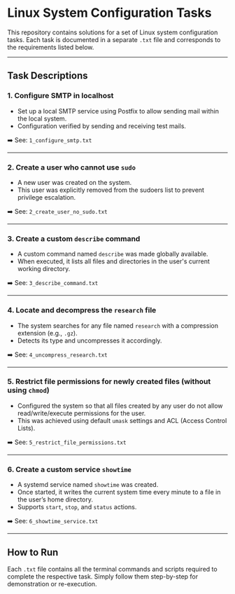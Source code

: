 # Linux System Configuration Tasks

This repository contains solutions for a set of Linux system configuration tasks. Each task is documented in a separate `.txt` file and corresponds to the requirements listed below.

---

## Task Descriptions

### 1. Configure SMTP in localhost
- Set up a local SMTP service using Postfix to allow sending mail within the local system.
- Configuration verified by sending and receiving test mails.

➡️ See: `1_configure_smtp.txt`

---

### 2. Create a user who cannot use `sudo`
- A new user was created on the system.
- This user was explicitly removed from the sudoers list to prevent privilege escalation.

➡️ See: `2_create_user_no_sudo.txt`

---

### 3. Create a custom `describe` command
- A custom command named `describe` was made globally available.
- When executed, it lists all files and directories in the user's current working directory.

➡️ See: `3_describe_command.txt`

---

### 4. Locate and decompress the `research` file
- The system searches for any file named `research` with a compression extension (e.g., `.gz`).
- Detects its type and uncompresses it accordingly.

➡️ See: `4_uncompress_research.txt`

---

### 5. Restrict file permissions for newly created files (without using `chmod`)
- Configured the system so that all files created by any user do not allow read/write/execute permissions for the user.
- This was achieved using default `umask` settings and ACL (Access Control Lists).

➡️ See: `5_restrict_file_permissions.txt`

---

### 6. Create a custom service `showtime`
- A systemd service named `showtime` was created.
- Once started, it writes the current system time every minute to a file in the user’s home directory.
- Supports `start`, `stop`, and `status` actions.

➡️ See: `6_showtime_service.txt`

---

## How to Run

Each `.txt` file contains all the terminal commands and scripts required to complete the respective task. Simply follow them step-by-step for demonstration or re-execution.
